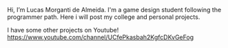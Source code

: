 Hi, I’m Lucas Morganti de Almeida. I'm a game design student following the programmer path. 
Here i will post my college and personal projects. 

I have some other projects on Youtube! 
https://www.youtube.com/channel/UCfePkasbah2KgfcDKvGeFog
